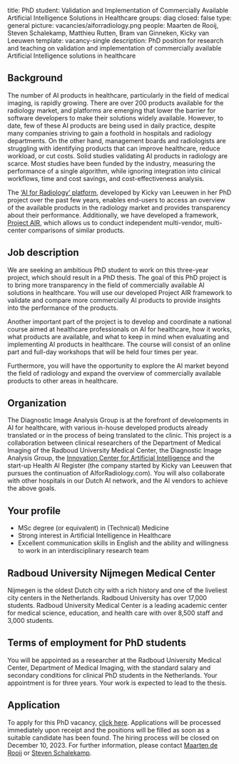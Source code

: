 title: PhD student: Validation and Implementation of Commercially Available Artificial Intelligence Solutions in Healthcare
groups: diag
closed: false
type: general
picture: vacancies/aiforradiology.png
people: Maarten de Rooij, Steven Schalekamp, Matthieu Rutten, Bram van Ginneken, Kicky van Leeuwen
template: vacancy-single
description: PhD position for research and teaching on validation and implementation of commercially available Artificial Intelligence solutions in healthcare

## Background
The number of AI products in healthcare, particularly in the field of medical imaging, is rapidly growing. There are over 200 products available for the radiology market, and platforms are emerging that lower the barrier for software developers to make their solutions widely available. However, to date, few of these AI products are being used in daily practice, despite many companies striving to gain a foothold in hospitals and radiology departments. On the other hand, management boards and radiologists are struggling with identifying products that can improve healthcare, reduce workload, or cut costs. Solid studies validating AI products in radiology are scarce. Most studies have been funded by the industry, measuring the performance of a single algorithm, while ignoring integration into clinical workflows, time and cost savings, and cost-effectiveness analysis. 

The [‘AI for Radiology’ platform](https://aiforradiology.com), developed by Kicky van Leeuwen in her PhD project over the past few years, enables end-users to access an overview of the available products in the radiology market and provides transparency about their performance. Additionally, we have developed a framework, [Project AIR](https://grand-challenge.org/aiforradiology/project-air/), which allows us to conduct independent multi-vendor, multi-center comparisons of similar products.
 
## Job description
We are seeking an ambitious PhD student to work on this three-year project, which should result in a PhD thesis. The goal of this PhD project is to bring more transparency in the field of commercially available AI solutions in healthcare. You will use our developed Project AIR framework to validate and compare more commercially AI products to provide insights into the performance of the products. 

Another important part of the project is to develop and coordinate a national course aimed at healthcare professionals on AI for healthcare, how it works, what products are available, and what to keep in mind when evaluating and implementing AI products in healthcare. The course will consist of an online part and full-day workshops that will be held four times per year. 

Furthermore, you will have the opportunity to explore the AI market beyond the field of radiology and expand the overview of commercially available products to other areas in healthcare. 
 
## Organization
The Diagnostic Image Analysis Group is at the forefront of developments in AI for healthcare, with various in-house developed products already translated or in the process of being translated to the clinic. This project is a collaboration between clinical researchers of the Department of Medical Imaging of the Radboud University Medical Center, the Diagnostic Image Analysis Group, the [Innovation Center for Artificial Intelligence](https://icai.ai/) and the start-up Health AI Register (the company started by Kicky van Leeuwen that pursues the continuation of AIforRadiology.com). You will also collaborate with other hospitals in our Dutch AI network, and the AI vendors to achieve the above goals.    

## Your profile
*	MSc degree (or equivalent) in (Technical) Medicine
*	Strong interest in Artificial Intelligence in Healthcare
*	Excellent communication skills in English and the ability and willingness to work in an interdisciplinary research team

## Radboud University Nijmegen Medical Center
Nijmegen is the oldest Dutch city with a rich history and one of the liveliest city centers in the Netherlands. Radboud University has over 17,000 students. Radboud University Medical Center is a leading academic center for medical science, education, and health care with over 8,500 staff and 3,000 students.

## Terms of employment for PhD students
You will be appointed as a researcher at the Radboud University Medical Center, Department of Medical Imaging, with the standard salary and secondary conditions for clinical PhD students in the Netherlands. Your appointment is for three years. Your work is expected to lead to the thesis.

## Application
To apply for this PhD vacancy, [click here](https://www.radboudumc.nl/en/vacancies/139385-phd-candidate-validation-and-implementation-of-commercially-available-artificial-intelligence). Applications will be processed immediately upon receipt and the positions will be filled as soon as a suitable candidate has been found. The hiring process will be closed on December 10, 2023. For further information, please contact [Maarten de Rooij](mailto:maarten.derooij@radboudumc.nl) or [Steven Schalekamp](mailto:steven.schalekamp@radboudumc.nl).
